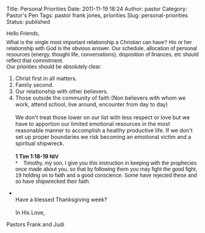Title: Personal Priorities
Date: 2011-11-19 18:24
Author: pastor
Category: Pastor's Pen
Tags: pastor frank jones, priorities
Slug: personal-priorities
Status: published

<span style="font-family: Arial;">Hello Friends,  
<small><small><small><small> </small></small></small></small>  
What is the single most important relationship a Christian can have?
His or her relationship with God is the obvious answer. Our schedule,
allocation of personal resources (energy, thought life, conversations),
disposition of finances, etc should reflect that commitment.  
Our priorities should be absolutely clear:  
1. Christ first in all matters.  
2. Family second.  
3. Our relationship with other believers.  
4. Those outside the community of faith (Non believers with whom we
work, attend school, live around, encounter from day to day)  
<small><small>  </small></small>  
We don't treat those lower on our list with less respect or love but we
have to apportion our limited emotional resources in the most reasonable
manner to accomplish a healthy productive life. If we don't set up
proper boundaries we risk becoming an emotional victim and a spiritual
shipwreck.  
<small><small>  </small></small>  
**1 Tim 1:18-19 **</span>**<span
style="font-family: Arial;">NIV</span>**  
<span style="font-family: Arial;">*    Timothy, my son, I give you this
instruction in keeping with the prophecies once made about you, so that
by following them you may fight the good fight, 19 holding on to faith
and a good conscience. Some have rejected these and so have shipwrecked
their faith.  
* <small><small>  </small></small>  
Have a blessed Thanksgiving week?  
<small><small>  </small></small>  
In His Love,</span>

Pastors Frank and Judi
